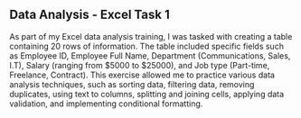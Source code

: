 ## Data Analysis - Excel Task 1
As part of my Excel data analysis training, I was tasked with creating a table containing 20 rows of information. The table included specific fields such as Employee ID, Employee Full Name, Department (Communications, Sales, I.T), Salary (ranging from $5000 to $25000), and Job type (Part-time, Freelance, Contract). This exercise allowed me to practice various data analysis techniques, such as sorting data, filtering data, removing duplicates, using text to columns, splitting and joining cells, applying data validation, and implementing conditional formatting.
